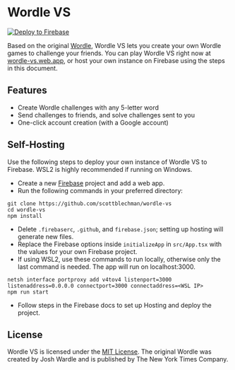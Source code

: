 # Wordle VS
[![Deploy to Firebase](https://github.com/scottblechman/wordle-vs/actions/workflows/firebase-hosting-merge.yml/badge.svg)](https://github.com/scottblechman/wordle-vs/actions/workflows/firebase-hosting-merge.yml)

Based on the original [Wordle](https://www.nytimes.com/games/wordle/index.html), Wordle VS lets you create your own Wordle games to challenge your friends. You can play Wordle VS right now at [wordle-vs.web.app](https://wordle-vs.web.app/), or host your own instance on Firebase using the steps in this document.

## Features
- Create Wordle challenges with any 5-letter word
- Send challenges to friends, and solve challenges sent to you
- One-click account creation (with a Google account)

## Self-Hosting
Use the following steps to deploy your own instance of Wordle VS to Firebase. WSL2 is highly recommended if running on Windows.

- Create a new [Firebase](https://firebase.google.com/) project and add a web app.
- Run the following commands in your preferred directory:
```
git clone https://github.com/scottblechman/wordle-vs
cd wordle-vs
npm install
```
- Delete `.firebaserc`, `.github`, and `firebase.json`; setting up hosting will generate new files.
- Replace the Firebase options inside `initializeApp` in `src/App.tsx` with the values for your own Firebase project.
- If using WSL2, use these commands to run locally, otherwise only the last command is needed. The app will run on localhost:3000.
```
netsh interface portproxy add v4tov4 listenport=3000 listenaddress=0.0.0.0 connectport=3000 connectaddress=<WSL IP>
npm run start
```
- Follow steps in the Firebase docs to set up Hosting and deploy the project.

## License
Wordle VS is licensed under the [MIT License](https://raw.githubusercontent.com/scottblechman/wordle-vs/main/LICENSE). The original Wordle was created by Josh Wardle and is published by The New York Times Company.
